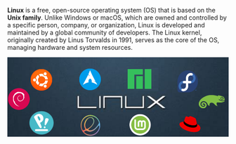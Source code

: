 **Linux** is a free, open-source operating system (OS) that is based on the **Unix family**. Unlike Windows or macOS, which are owned and controlled by a specific person, company, or organization, Linux is developed and maintained by a global community of developers. The Linux kernel, originally created by Linus Torvalds in 1991, serves as the core of the OS, managing hardware and system resources.


![loading...](../images/linux_img/linux_home.png)